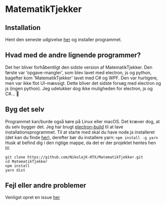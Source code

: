 # MatematikTjekker

## Installation
Hent den seneste udgivelse [her](https://github.com/NikolajK-HTX/MatematikTjekker/releases) og installer programmet.

## Hvad med de andre lignende programmer?
Det her bliver forhåbentligt den sidste version af MatematikTjekker. Den første var 'opgave-mangler', som blev lavet med electron, js og python, bagefter kom 'MatematikTjekker' lavet med C# og WPF. Den var hurtigere, men var ikke flot UI-mæssigt. Dette bliver det sidste forsøg med electron og js (ingen python). Jeg udelukker dog ikke muligheden for electron, js og C#... 🤔

## Byg det selv
Programmet kan/burde også køre på Linux eller macOS. Det kræver dog, at du selv bygger det. Jeg har brugt [electron-build](https://www.electron.build/) til at lave installationsprogrammet.
Til at starte med skal du have node.js installeret (det kan du finde [her](https://nodejs.org/en/)), derefter bør du installere yarn:
```npm install -g yarn```
Husk at befind dig i den rigtige mappe, da det er der projektet hentes hen til:
```
git clone https://github.com/NikolajK-HTX/MatematikTjekker.git
cd MatematikTjekker
npm install
yarn dist
```
## Fejl eller andre problemer
Venligst opret en issue [her](https://github.com/NikolajK-HTX/MatematikTjekker/issues)
